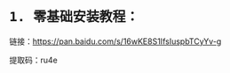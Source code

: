 <p align="center">

 # `1. 零基础安装教程：`

 链接：https://pan.baidu.com/s/16wKE8S1IfsIuspbTCyYv-g  

 提取码：ru4e 

</p>


